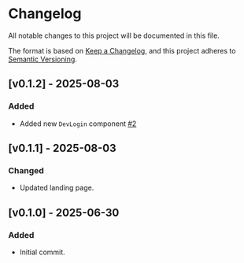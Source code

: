 # Changelog

All notable changes to this project will be documented in this file.

The format is based on [Keep a Changelog](https://keepachangelog.com/en/1.0.0/),
and this project adheres to [Semantic Versioning](https://semver.org/spec/v2.0.0.html).

## [v0.1.2] - 2025-08-03

### Added

- Added new `DevLogin` component [#2](https://github.com/hercobezuidenhout/doinfine/issues/2)

## [v0.1.1] - 2025-08-03

### Changed

- Updated landing page.

## [v0.1.0] - 2025-06-30

### Added

- Initial commit.
